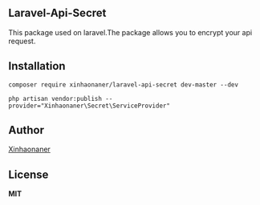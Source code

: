 ## Laravel-Api-Secret

This package used on laravel.The package allows you to encrypt your api request.


## Installation

```
composer require xinhaonaner/laravel-api-secret dev-master --dev

php artisan vendor:publish --provider="Xinhaonaner\Secret\ServiceProvider"

```

## Author

[Xinhaonaner](https://github.com/Xinhaonaner)

## License

**MIT**